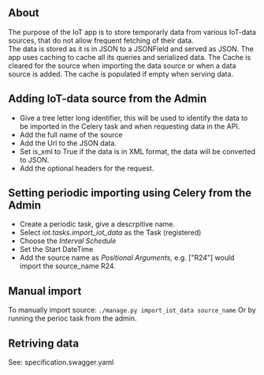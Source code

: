 ## About
The purpose of the IoT app is to store temporarly data from various IoT-data sources, that do not allow frequent fetching of their data.  
The data is stored as it is in JSON to a JSONField and served as JSON. The app uses caching to cache all its queries and serialized data. The Cache is cleared for the source when importing the data source or when a data source is added. The cache is populated if empty when serving data. 

## Adding IoT-data source from the Admin
* Give a tree letter long identifier, this will be used to identify the data
to be imported in the Celery task and when requesting data in the API.
* Add the full name of the source 
* Add the Url to the JSON data. 
* Set is_xml to True if the data is in XML format, the data will be converted to JSON.
* Add the optional headers for the request.

## Setting periodic importing using Celery from the Admin
* Create a periodic task, give a descrpitive name.
* Select *iot.tasks.import_iot_data* as the Task (registered) 
* Choose the *Interval Schedule*
* Set the Start DateTime
* Add the source name as *Positional Arguments*, e.g. ["R24"] would import the source_name R24. 

## Manual import
To manually import source:
`./manage.py import_iot_data source_name`
Or by running the perioc task from the admin. 

## Retriving data
See: specification.swagger.yaml